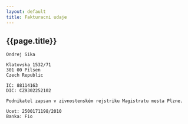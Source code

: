 ```yaml
---
layout: default
title: Fakturacni udaje
---
```


## {{page.title}}


    Ondrej Sika

    Klatovska 1532/71
    301 00 Pilsen
    Czech Republic

    IC: 88114163
    DIC: CZ9302252102

    Podnikatel zapsan v zivnostenském rejstriku Magistratu mesta Plzne.

    Ucet: 2500171198/2010
    Banka: Fio

